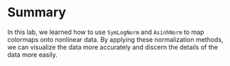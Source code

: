 # Summary

In this lab, we learned how to use `SymLogNorm` and `AsinhNorm` to map colormaps onto nonlinear data. By applying these normalization methods, we can visualize the data more accurately and discern the details of the data more easily.
